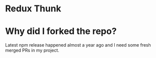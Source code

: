 Redux Thunk
=============
# Why did I forked the repo?

Latest npm release happened almost a year ago and I need some fresh merged PRs
in my project.
